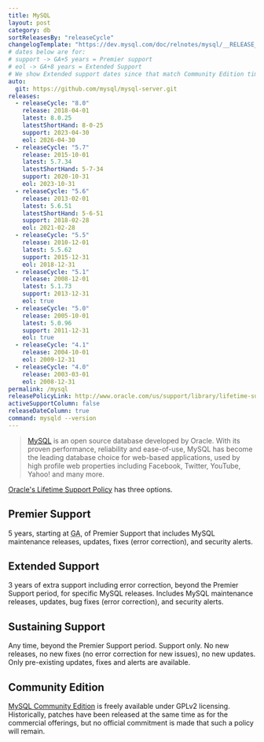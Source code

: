 ```yaml
---
title: MySQL
layout: post
category: db
sortReleasesBy: "releaseCycle"
changelogTemplate: "https://dev.mysql.com/doc/relnotes/mysql/__RELEASE_CYCLE__/en/news-__LATEST_SHORT_HAND__.html"
# dates below are for:
# support -> GA+5 years = Premier support
# eol -> GA+8 years = Extended Support
# We show Extended support dates since that match Community Edition timelines
auto:
  git: https://github.com/mysql/mysql-server.git
releases:
  - releaseCycle: "8.0"
    release: 2018-04-01
    latest: 8.0.25
    latestShortHand: 8-0-25
    support: 2023-04-30
    eol: 2026-04-30
  - releaseCycle: "5.7"
    release: 2015-10-01
    latest: 5.7.34
    latestShortHand: 5-7-34
    support: 2020-10-31
    eol: 2023-10-31
  - releaseCycle: "5.6"
    release: 2013-02-01
    latest: 5.6.51
    latestShortHand: 5-6-51
    support: 2018-02-28
    eol: 2021-02-28
  - releaseCycle: "5.5"
    release: 2010-12-01
    latest: 5.5.62
    support: 2015-12-31
    eol: 2018-12-31
  - releaseCycle: "5.1"
    release: 2008-12-01
    latest: 5.1.73
    support: 2013-12-31
    eol: true
  - releaseCycle: "5.0"
    release: 2005-10-01
    latest: 5.0.96
    support: 2011-12-31
    eol: true
  - releaseCycle: "4.1"
    release: 2004-10-01
    eol: 2009-12-31
  - releaseCycle: "4.0"
    release: 2003-03-01
    eol: 2008-12-31
permalink: /mysql
releasePolicyLink: http://www.oracle.com/us/support/library/lifetime-support-technology-069183.pdf
activeSupportColumn: false
releaseDateColumn: true
command: mysqld --version
---
```

> [MySQL](https://www.mysql.com/about) is an open source database developed by Oracle. With its proven performance, reliability and ease-of-use, MySQL has become the leading database choice for web-based applications, used by high profile web properties including Facebook, Twitter, YouTube, Yahoo! and many more.

[Oracle's Lifetime Support Policy](https://www.mysql.com/support/) has three options.

## Premier Support

5 years, starting at <abbr title="General Availability">GA</abbr>, of Premier Support that includes MySQL maintenance releases, updates, fixes (error correction), and security alerts.

## Extended Support

3 years of extra support including error correction, beyond the Premier Support period, for specific MySQL releases. Includes MySQL maintenance releases, updates, bug fixes (error correction), and security alerts.

## Sustaining Support

Any time, beyond the Premier Support period. Support only. No new releases, no new fixes (no error correction for new issues), no new updates. Only pre-existing updates, fixes and alerts are available.

## Community Edition

[MySQL Community Edition](https://www.mysql.com/products/community/) is freely available under GPLv2 licensing. Historically, patches have been released at the same time as for the commercial offerings, but no official commitment is made that such a policy will remain.
